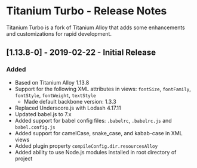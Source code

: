 # Titanium Turbo - Release Notes

Titanium Turbo is a fork of Titanium Alloy that adds some enhancements and customizations for rapid development.

## [1.13.8-0] - 2019-02-22 - Initial Release

### Added
- Based on Titanium Alloy 1.13.8
- Support for the following XML attributes in views:  `fontSize`, `fontFamily`, `fontStyle`, `fontWeight`, `textStyle`
  - Made default backbone version: 1.3.3
- Replaced Underscore.js with Lodash 4.17.11
- Updated babel.js to 7.x
- Added support for babel config files:  `.babelrc`, `.babelrc.js` and `babel.config.js`
- Added support for camelCase, snake_case, and kabab-case in XML views
- Added plugin property `compileConfig.dir.resourcesAlloy`
- Added ability to use Node.js modules installed in root directory of project